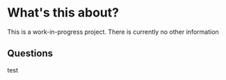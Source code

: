 # What's this about?
This is a work-in-progress project. There is currently no other information

## Questions
test
